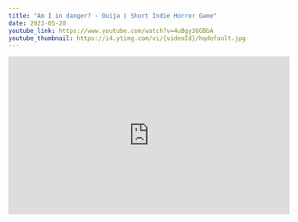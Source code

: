 ```yaml
---
title: "Am I in danger? - Ouija | Short Indie Horror Game"
date: 2023-05-20
youtube_link: https://www.youtube.com/watch?v=4uBgy36GBbA
youtube_thumbnail: https://i4.ytimg.com/vi/{videoId}/hqdefault.jpg
---
```

<iframe width="560" height="315" src="https://www.youtube.com/embed/4uBgy36GBbA" title="Am I in danger? - Ouija | Short Indie Horror Game" frameborder="0" allow="accelerometer; autoplay; clipboard-write; encrypted-media; gyroscope; picture-in-picture; web-share" allowfullscreen></iframe>
